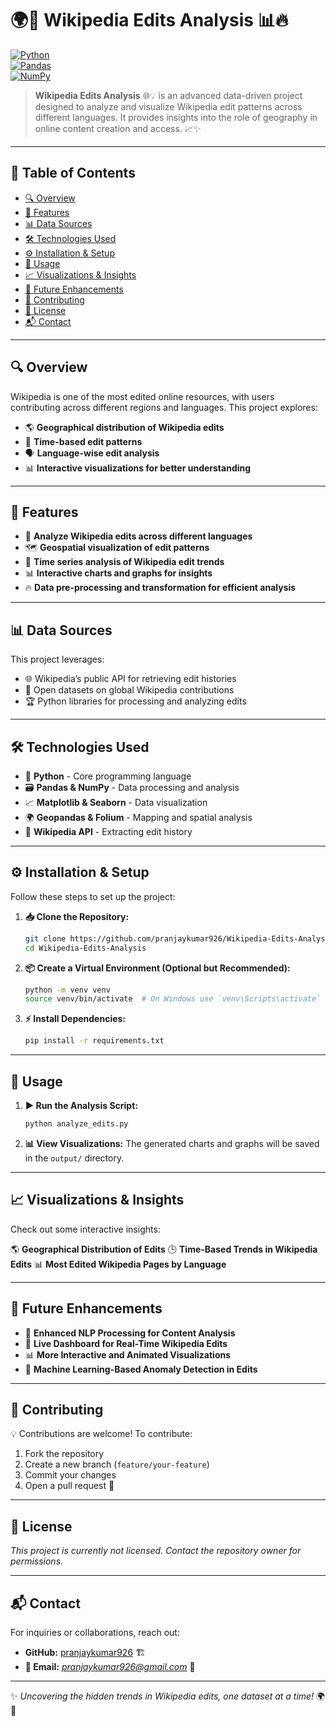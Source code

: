 # 🌍🚀 Wikipedia Edits Analysis 📊🔥

[![Python](https://img.shields.io/badge/Python-3.x-blue)](https://www.python.org/)  
[![Pandas](https://img.shields.io/badge/Pandas-Dataframe-red)](https://pandas.pydata.org/)  
[![NumPy](https://img.shields.io/badge/NumPy-ArrayProcessing-green)](https://numpy.org/)  

> **Wikipedia Edits Analysis** 🌐💡 is an advanced data-driven project designed to analyze and visualize Wikipedia edit patterns across different languages. It provides insights into the role of geography in online content creation and access. 📈✨

---

## 🚀 Table of Contents
- [🔍 Overview](#overview)
- [🎯 Features](#features)
- [📊 Data Sources](#data-sources)
- [🛠 Technologies Used](#technologies-used)
- [⚙️ Installation & Setup](#installation--setup)
- [🚀 Usage](#usage)
- [📈 Visualizations & Insights](#visualizations--insights)
- [🔮 Future Enhancements](#future-enhancements)
- [🤝 Contributing](#contributing)
- [📜 License](#license)
- [📬 Contact](#contact)

---

## 🔍 Overview

Wikipedia is one of the most edited online resources, with users contributing across different regions and languages. This project explores:
- 🌎 **Geographical distribution of Wikipedia edits**
- 📆 **Time-based edit patterns**
- 🗣️ **Language-wise edit analysis**
- 📊 **Interactive visualizations for better understanding**

---

## 🎯 Features

- 📌 **Analyze Wikipedia edits across different languages**
- 🗺️ **Geospatial visualization of edit patterns**
- 📅 **Time series analysis of Wikipedia edit trends**
- 📊 **Interactive charts and graphs for insights**
- 🔥 **Data pre-processing and transformation for efficient analysis**

---

## 📊 Data Sources

This project leverages:
- 🌐 Wikipedia’s public API for retrieving edit histories
- 📂 Open datasets on global Wikipedia contributions
- 🏆 Python libraries for processing and analyzing edits

---

## 🛠 Technologies Used

- 🐍 **Python** - Core programming language
- 🗃 **Pandas & NumPy** - Data processing and analysis
- 📈 **Matplotlib & Seaborn** - Data visualization
- 🌍 **Geopandas & Folium** - Mapping and spatial analysis
- 🔗 **Wikipedia API** - Extracting edit history

---

## ⚙️ Installation & Setup

Follow these steps to set up the project:

1. **📥 Clone the Repository:**
   ```bash
   git clone https://github.com/pranjaykumar926/Wikipedia-Edits-Analysis.git
   cd Wikipedia-Edits-Analysis
   ```

2. **📦 Create a Virtual Environment (Optional but Recommended):**
   ```bash
   python -m venv venv
   source venv/bin/activate  # On Windows use `venv\Scripts\activate`
   ```

3. **⚡ Install Dependencies:**
   ```bash
   pip install -r requirements.txt
   ```

---

## 🚀 Usage

1. **▶️ Run the Analysis Script:**
   ```bash
   python analyze_edits.py
   ```

2. **📊 View Visualizations:**
   The generated charts and graphs will be saved in the `output/` directory.

---

## 📈 Visualizations & Insights

Check out some interactive insights:

🌎 **Geographical Distribution of Edits**
🕒 **Time-Based Trends in Wikipedia Edits**
📊 **Most Edited Wikipedia Pages by Language**

---

## 🔮 Future Enhancements

- 🌟 **Enhanced NLP Processing for Content Analysis**
- 📡 **Live Dashboard for Real-Time Wikipedia Edits**
- 📊 **More Interactive and Animated Visualizations**
- 📌 **Machine Learning-Based Anomaly Detection in Edits**

---

## 🤝 Contributing

💡 Contributions are welcome! To contribute:
1. Fork the repository
2. Create a new branch (`feature/your-feature`)
3. Commit your changes
4. Open a pull request 🚀

---

## 📜 License

*This project is currently not licensed. Contact the repository owner for permissions.*

---

## 📬 Contact

For inquiries or collaborations, reach out:

- **GitHub:** [pranjaykumar926](https://github.com/pranjaykumar926) 🏗️
- **📧 Email:** *[pranjaykumar926@gmail.com](mailto:pranjaykumar926@gmail.com)* 📩

---

✨ *Uncovering the hidden trends in Wikipedia edits, one dataset at a time!* 🌍🚀

